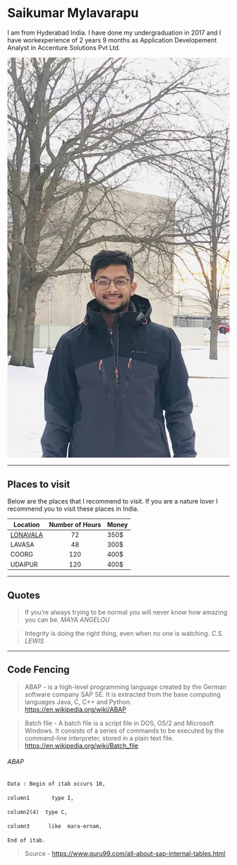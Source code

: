 # Saikumar Mylavarapu 

I am from Hyderabad India. I have done my undergraduation in 2017 and I have workexperience of 2 years 9 months as Application Developement Analyst in Accenture Solutions Pvt Ltd. 

![MyImage](/images/mypic.jpg)

---

## Places to visit 

Below are the places that I recommend to visit. If you are a nature lover I recommend you to visit these places in India.

| Location | Number of Hours | Money |
| -------- | :-------------: | ----- |
| [LONAVALA](/images/Lonavala.jpg) | 72              | 350$  |
| LAVASA   | 48              | 300$  |
| COORG    | 120             | 400$  |
| UDAIPUR  | 120             | 400$  |

---

## Quotes 

> If you’re always trying to be normal you will never know how amazing you can be.             *MAYA ANGELOU*

> Integrity is doing the right thing, even when no one is watching.
                    *C.S. LEWIS*

---

## Code Fencing

> ABAP -  is a high-level programming language created by the German software company SAP SE. It is extracted from the base computing languages Java, C, C++ and Python. <https://en.wikipedia.org/wiki/ABAP>

> Batch file - A batch file is a script file in DOS, OS/2 and Microsoft Windows. It consists of a series of commands to be executed by the command-line interpreter, stored in a plain text file. <https://en.wikipedia.org/wiki/Batch_file>

###### ABAP 
```
Data : Begin of itab occurs 10,

column1       type I,

column2(4)  type C,

column3      like  mara-ernam,

End of itab.

```
> Source - <https://www.guru99.com/all-about-sap-internal-tables.html>





